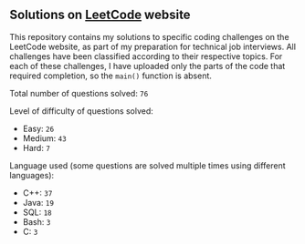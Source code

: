 ## Solutions on [LeetCode](https://leetcode.com/) website

This repository contains my solutions to specific coding challenges on the LeetCode website, as part of my preparation for technical job interviews. All challenges have been classified according to their respective topics. For each of these challenges, I have uploaded only the parts of the code that required completion, so the `main()` function is absent.

Total number of questions solved: `76`

Level of difficulty of questions solved:
* Easy: `26`
* Medium: `43`
* Hard: `7`

Language used (some questions are solved multiple times using different languages):
* C++: `37`
* Java: `19`
* SQL: `18`
* Bash: `3`
* C: `3`
